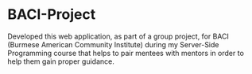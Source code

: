 # BACI-Project
Developed this web application, as part of a group project, for BACI (Burmese American Community Institute) during my Server-Side Programming course that helps to pair mentees with mentors in order to help them gain proper guidance.
